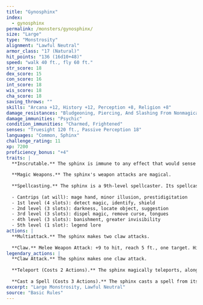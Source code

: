 ```yaml
---
title: "Gynosphinx"
index:
  - gynosphinx
permalink: /monsters/gynosphinx/
size: "Large"
type: "Monstrosity"
alignment: "Lawful Neutral"
armor_class: "17 (Natural)"
hit_points: "136 (16d10+48)"
speed: "walk 40 ft., fly 60 ft."
str_score: 18
dex_score: 15
con_score: 16
int_score: 18
wis_score: 18
cha_score: 18
saving_throws: ""
skills: "Arcana +12, History +12, Perception +8, Religion +8"
damage_resistances: "Bludgeoning, Piercing, And Slashing From Nonmagical Weapons"
damage_immunities: "Psychic"
condition_immunities: "Charmed, Frightened"
senses: "Truesight 120 ft., Passive Perception 18"
languages: "Common, Sphinx"
challenge_rating: 11
xp: 7200
proficiency_bonus: "+4"
traits: |
  **Inscrutable.** The sphinx is immune to any effect that would sense its emotions or read its thoughts, as well as any divination spell that it refuses. Wisdom (Insight) checks made to ascertain the sphinx's intentions or sincerity have disadvantage.
  
  **Magic Weapons.** The sphinx's weapon attacks are magical.
  
  **Spellcasting.** The sphinx is a 9th-level spellcaster. Its spellcasting ability is Intelligence (spell save DC 16, +8 to hit with spell attacks). It requires no material components to cast its spells. The sphinx has the following wizard spells prepared:
  
  - Cantrips (at will): mage hand, minor illusion, prestidigitation
  - 1st level (4 slots): detect magic, identify, shield
  - 2nd level (3 slots): darkness, locate object, suggestion
  - 3rd level (3 slots): dispel magic, remove curse, tongues
  - 4th level (3 slots): banishment, greater invisibility
  - 5th level (1 slot): legend lore
actions: |
  **Multiattack.** The sphinx makes two claw attacks.
  
  **Claw.** Melee Weapon Attack: +9 to hit, reach 5 ft., one target. Hit: 13 (2d8 + 4) slashing damage.
legendary_actions: |
  **Claw Attack.** The sphinx makes one claw attack.
  
  **Teleport (Costs 2 Actions).** The sphinx magically teleports, along with any equipment it is wearing or carrying, up to 120 feet to an unoccupied space it can see.
  
  **Cast a Spell (Costs 3 Actions).** The sphinx casts a spell from its list of prepared spells, using a spell slot as normal.
excerpt: "Large Monstrosity, Lawful Neutral"
source: "Basic Rules"
---
```

